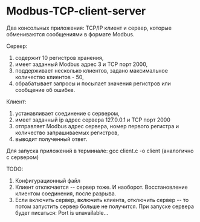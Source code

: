 # Modbus-TCP-client-server
Два консольных приложения: TCP/IP клиент и сервер, которые обмениваются сообщениями в формате Modbus.

Сервер:
1) содержит 10 регистров хранения,
2) имеет заданный Modbus адрес 3 и TCP порт 2000,
3) поддерживает несколько клиентов, задано максимальное количество клиентов - 50, 
4) обрабатывает запросы и посылает значения регистров или сообщение об ошибке.

Клиент:
1) устанавливает соединение с сервером, 
2) имеет заданный ip адрес сервера 127.0.0.1 и TCP порт 2000
3) отправляет Modbus адрес сервера, номер первого регистра и количество запрашиваемых регистров,
4) выводит полученный ответ.

Для запуска приложений в терминале: gcc client.c -o client (аналогично с сервером)

TODO:
1)	Конфигурационный файл 
2)	Клиент отключается -- сервер тоже. И наоборот. Восстановление клиентом соединения, после разрыва.
3)	Если включить сервер, включить клиента, отключить сервер -- то потом запустить сервер больше не получится. При запуске сервера будет писаться: Port is unavailable...
